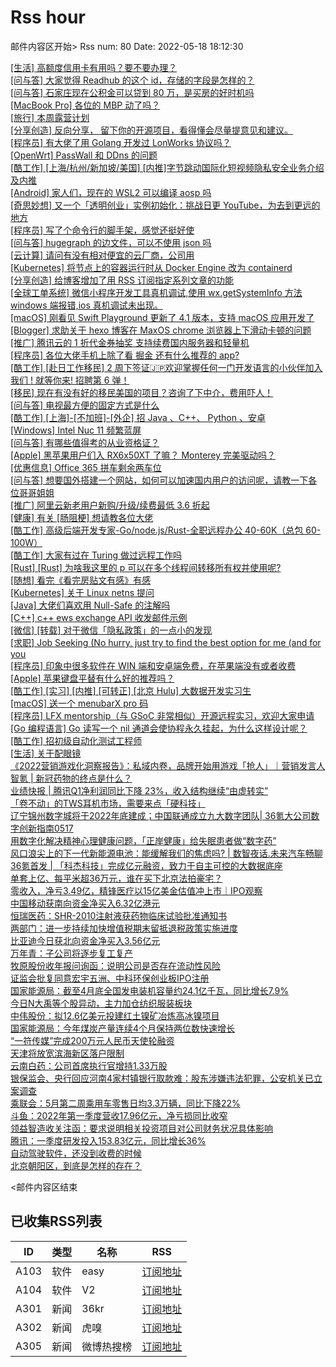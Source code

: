 # Rss hour

邮件内容区开始>
Rss num: 80  Date: 2022-05-18 18:12:30 <br/>

<a href='https://www.v2ex.com/t/853761#reply0'>[生活] 高额度信用卡有用吗？要不要办理？</a><br/>
<a href='https://www.v2ex.com/t/853760#reply0'>[问与答] 大家觉得 Readhub 的这个 id，存储的字段是怎样的？</a><br/>
<a href='https://www.v2ex.com/t/853759#reply0'>[问与答] 石家庄现在公积金可以贷到 80 万，是买房的好时机吗</a><br/>
<a href='https://www.v2ex.com/t/853758#reply1'>[MacBook Pro] 各位的 MBP 动了吗？</a><br/>
<a href='https://www.v2ex.com/t/853757#reply1'>[旅行] 本周露营计划</a><br/>
<a href='https://www.v2ex.com/t/853756#reply5'>[分享创造] 反向分享， 留下你的开源项目，看得懂会尽量提意见和建议。</a><br/>
<a href='https://www.v2ex.com/t/853755#reply0'>[程序员] 有大佬了用 Golang 开发过 LonWorks 协议吗？</a><br/>
<a href='https://www.v2ex.com/t/853754#reply0'>[OpenWrt] PassWall 和 DDns 的问题</a><br/>
<a href='https://www.v2ex.com/t/853753#reply0'>[酷工作] [上海/杭州/新加坡/美国] [内推]字节跳动国际化短视频隐私安全业务介绍及内推</a><br/>
<a href='https://www.v2ex.com/t/853752#reply8'>[Android] 家人们，现在的 WSL2 可以编译 aosp 吗</a><br/>
<a href='https://www.v2ex.com/t/853751#reply0'>[奇思妙想] 又一个「透明创业」实例初始化：挑战日更 YouTube，为去到更远的地方</a><br/>
<a href='https://www.v2ex.com/t/853750#reply0'>[程序员] 写了个命令行的脚手架，感觉还挺好使</a><br/>
<a href='https://www.v2ex.com/t/853749#reply0'>[问与答] hugegraph 的边文件，可以不使用 json 吗</a><br/>
<a href='https://www.v2ex.com/t/853748#reply11'>[云计算] 请问有没有相对便宜的云厂商，公司用</a><br/>
<a href='https://www.v2ex.com/t/853747#reply1'>[Kubernetes] 将节点上的容器运行时从 Docker Engine 改为 containerd</a><br/>
<a href='https://www.v2ex.com/t/853746#reply0'>[分享创造] 给博客增加了用 RSS 订阅指定系列文章的功能</a><br/>
<a href='https://www.v2ex.com/t/853745#reply0'>[全球工单系统] 微信小程序开发工具真机调试,使用 wx.getSystemInfo 方法 windows 端报错,ios 真机调试未出现。</a><br/>
<a href='https://www.v2ex.com/t/853743#reply7'>[macOS] 刚看见 Swift Playground 更新了 4.1 版本，支持 macOS 应用开发了</a><br/>
<a href='https://www.v2ex.com/t/853742#reply1'>[Blogger] 求助关于 hexo 博客在 MaxOS chrome 浏览器上下滑动卡顿的问题</a><br/>
<a href='https://www.v2ex.com/t/853741#reply0'>[推广] 腾讯云的 1 折代金券抽奖 支持续费国内服务器和轻量机</a><br/>
<a href='https://www.v2ex.com/t/853740#reply2'>[程序员] 各位大佬手机上除了看 掘金 还有什么推荐的 app?</a><br/>
<a href='https://www.v2ex.com/t/853739#reply1'>[酷工作] [赴日工作移民] 2 周下签证🇯🇵欢迎掌握任何一门开发语言的小伙伴加入我们 ! 就等你来! 招聘第 6 弹！</a><br/>
<a href='https://www.v2ex.com/t/853738#reply0'>[移民] 现在有没有好的移民美国的项目？咨询了下中介，费用吓人！</a><br/>
<a href='https://www.v2ex.com/t/853737#reply18'>[问与答] 电视最方便的固定方式是什么</a><br/>
<a href='https://www.v2ex.com/t/853736#reply0'>[酷工作] [上海]-[不加班]-[外企] 招 Java 、C++、 Python 、安卓</a><br/>
<a href='https://www.v2ex.com/t/853735#reply2'>[Windows] Intel Nuc 11 频繁蓝屏</a><br/>
<a href='https://www.v2ex.com/t/853734#reply0'>[问与答] 有哪些值得考的从业资格证？</a><br/>
<a href='https://www.v2ex.com/t/853733#reply6'>[Apple] 黑苹果用户们入 RX6x50XT 了嘛？ Monterey 完美驱动吗？</a><br/>
<a href='https://www.v2ex.com/t/853732#reply1'>[优惠信息] Office 365 拼车剩余两车位</a><br/>
<a href='https://www.v2ex.com/t/853731#reply3'>[问与答] 想要国外搭建一个网站，如何可以加速国内用户的访问呢，请教一下各位哥哥姐姐</a><br/>
<a href='https://www.v2ex.com/t/853730#reply0'>[推广] 阿里云新老用户新购/升级/续费最低 3.6 折起</a><br/>
<a href='https://www.v2ex.com/t/853729#reply8'>[健康] 有关 [肠阻梗] 想请教各位大佬</a><br/>
<a href='https://www.v2ex.com/t/853728#reply2'>[酷工作] 高级后端开发专家-Go/node.js/Rust-全职远程办公 40-60K（总包 60-100W）</a><br/>
<a href='https://www.v2ex.com/t/853727#reply4'>[酷工作] 大家有过在 Turing 做过远程工作吗</a><br/>
<a href='https://www.v2ex.com/t/853726#reply5'>[Rust] [Rust] 为啥我这里的 p 可以在多个线程间转移所有权并使用呢?</a><br/>
<a href='https://www.v2ex.com/t/853724#reply15'>[随想] 看完《看完房贴文有感》有感</a><br/>
<a href='https://www.v2ex.com/t/853722#reply2'>[Kubernetes] 关于 Linux netns 提问</a><br/>
<a href='https://www.v2ex.com/t/853721#reply16'>[Java] 大佬们喜欢用 Null-Safe 的注解吗</a><br/>
<a href='https://www.v2ex.com/t/853720#reply0'>[C++] c++ ews exchange API 收发邮件示例</a><br/>
<a href='https://www.v2ex.com/t/853716#reply2'>[微信] [转载] 对于微信「隐私政策」的一点小的发现</a><br/>
<a href='https://www.v2ex.com/t/853715#reply3'>[求职] Job Seeking (No hurry, just try to find the best option for me (and for you</a><br/>
<a href='https://www.v2ex.com/t/853714#reply14'>[程序员] 印象中很多软件在 WIN 端和安卓端免费，在苹果端没有或者收费</a><br/>
<a href='https://www.v2ex.com/t/853713#reply9'>[Apple] 苹果键盘平替有什么好的推荐吗？</a><br/>
<a href='https://www.v2ex.com/t/853712#reply0'>[酷工作] [实习] [内推] [可转正] [北京 Hulu] 大数据开发实习生</a><br/>
<a href='https://www.v2ex.com/t/853710#reply5'>[macOS] 送一个 menubarX pro 码</a><br/>
<a href='https://www.v2ex.com/t/853709#reply0'>[程序员] LFX mentorship（与 GSoC 非常相似）开源远程实习，欢迎大家申请</a><br/>
<a href='https://www.v2ex.com/t/853708#reply4'>[Go 编程语言] Go 读写一个 nil 通道会使协程永久挂起，为什么这样设计呢？</a><br/>
<a href='https://www.v2ex.com/t/853707#reply0'>[酷工作] 招初级自动化测试工程师</a><br/>
<a href='https://www.v2ex.com/t/853706#reply12'>[生活] 关于配眼镜</a><br/>
<a href='https://36kr.com/p/1746393270792071'>《2022营销游戏化洞察报告》：私域内卷，品牌开始用游戏「抢人」｜营销发言人</a><br/>
<a href='https://36kr.com/p/1746447274864263'>智氪 | 新冠药物的终点是什么？</a><br/>
<a href='https://36kr.com/p/1746444866940549'>业绩快报 | 腾讯Q1净利润同比下降 23%，收入结构继续“由虚转实”</a><br/>
<a href='https://36kr.com/p/1746366110133896'>「卷不动」的TWS耳机市场，需要来点「硬科技」</a><br/>
<a href='https://36kr.com/p/1745287080537731'>辽宁锦州数字城将于2022年底建成；中国联通成立九大数字团队| 36氪大公司数字创新指南0517</a><br/>
<a href='https://36kr.com/p/1724957805919489'>用数字化解决精神心理健康问题，「正岸健康」给失眠患者做“数字药”</a><br/>
<a href='https://36kr.com/p/1744956961501059'>风口浪尖上的下一代新能源电池：能缓解我们的焦虑吗? | 数智夜话.未来汽车畅聊</a><br/>
<a href='https://36kr.com/p/1744596430647175'>36氪首发 | 「科杰科技」完成亿元融资，致力于自主可控的大数据底座</a><br/>
<a href='https://36kr.com/p/1746019107073665'>单套上亿、每平米超36万元，谁在买下北京法拍豪宅？</a><br/>
<a href='https://36kr.com/p/1746012533059207'>零收入，净亏3.49亿，精锋医疗以15亿美金估值冲上市｜IPO观察</a><br/>
<a href='https://36kr.com/newsflashes/1746476700348036'>中国移动获南向资金净买入6.32亿港元</a><br/>
<a href='https://36kr.com/newsflashes/1746470637596552'>恒瑞医药：SHR-2010注射液获药物临床试验批准通知书</a><br/>
<a href='https://36kr.com/newsflashes/1746466010312582'>两部门：进一步持续加快增值税期末留抵退税政策实施进度</a><br/>
<a href='https://36kr.com/newsflashes/1746464507277192'>比亚迪今日获北向资金净买入3.56亿元</a><br/>
<a href='https://36kr.com/newsflashes/1746461485281160'>万年青：子公司将逐步复工复产</a><br/>
<a href='https://36kr.com/newsflashes/1746454596185730'>牧原股份收年报问询函：说明公司是否存在流动性风险</a><br/>
<a href='https://36kr.com/newsflashes/1746452388654981'>证监会批复同意宏宇五洲、中科环保创业板IPO注册</a><br/>
<a href='https://36kr.com/newsflashes/1746446549413506'>国家能源局：截至4月底全国发电装机容量约24.1亿千瓦，同比增长7.9%</a><br/>
<a href='https://36kr.com/newsflashes/1746443198345092'>今日N大禹等个股异动，主力加仓纺织服装板块</a><br/>
<a href='https://36kr.com/newsflashes/1746439936552832'>中伟股份：拟12.6亿美元投建红土镍矿冶炼高冰镍项目</a><br/>
<a href='https://36kr.com/newsflashes/1746435715624839'>国家能源局：今年煤炭产量连续4个月保持两位数快速增长</a><br/>
<a href='https://36kr.com/newsflashes/1746429748096899'>“一符传媒”完成200万元人民币天使轮融资</a><br/>
<a href='https://36kr.com/newsflashes/1746425646591878'>天津将放宽滨海新区落户限制</a><br/>
<a href='https://36kr.com/newsflashes/1746420318580359'>云南白药：公司首席执行官增持1.33万股</a><br/>
<a href='https://36kr.com/newsflashes/1746416061165442'>银保监会、央行回应河南4家村镇银行取款难：股东涉嫌违法犯罪，公安机关已立案调查</a><br/>
<a href='https://36kr.com/newsflashes/1746412748615305'>乘联会：5月第二周乘用车零售日均3.3万辆，同比下降22%</a><br/>
<a href='https://36kr.com/newsflashes/1746406902705796'>斗鱼：2022年第一季度营收17.96亿元，净亏损同比收窄</a><br/>
<a href='https://36kr.com/newsflashes/1746401558900356'>​领益智造收关注函：要求说明相关投资项目对公司财务状况具体影响</a><br/>
<a href='https://36kr.com/newsflashes/1746399715536512'>腾讯：一季度研发投入153.83亿元，同比增长36%</a><br/>
<a href='http://www.huxiu.com/article/558305.html?f=wangzhan'>自动驾驶软件，还没到收费的时候</a><br/>
<a href='http://www.huxiu.com/article/558169.html?f=wangzhan'>北京朝阳区，到底是怎样的存在？</a><br/>


<邮件内容区结束

## 已收集RSS列表

| ID | 类型 | 名称  | RSS  |
| -- | -- | -- | -- | 
| A103  | 软件 | easy | [订阅地址](http://rsshub.v2fy.com:1200/weibo/user/1088413295) |
| A104  | 软件 | V2  | [订阅地址](http://www.v2ex.com/index.xml) |
| A301  | 新闻 | 36kr | [订阅地址](https://www.36kr.com/feed) |
| A302  | 新闻 | 虎嗅 | [订阅地址](https://www.huxiu.com/rss/0.xml) |
| A305  | 新闻 | 微博热搜榜 | [订阅地址](https://rsshub.app/weibo/search/hot) |
